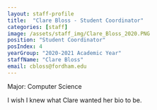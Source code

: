 ```yaml
---
layout: staff-profile
title:  "Clare Bloss - Student Coordinator"
categories: [staff]
image: /assets/staff_img/Clare_Bloss_2020.PNG
position: "Student Coordinator"
posIndex: 4
yearGroup: "2020-2021 Academic Year"
staffName: "Clare Bloss"
email: cbloss@fordham.edu
---
```


Major: Computer Science

I wish I knew what Clare wanted her bio to be.
